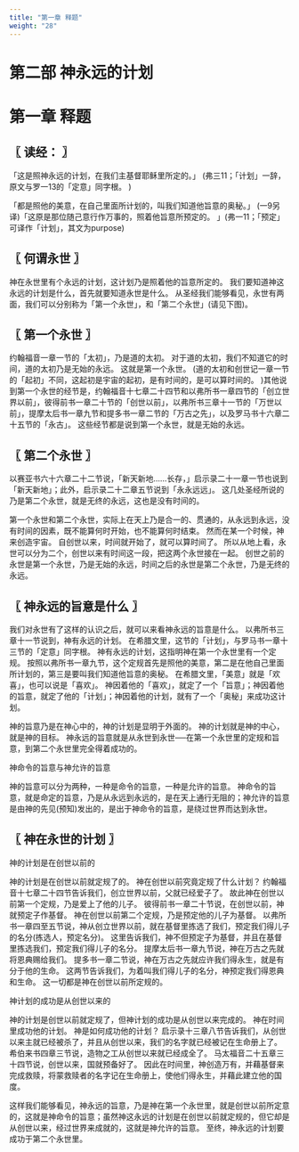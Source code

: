 ```yaml
---
title: "第一章 释题"
weight: "28"
---
```


# 第二部 神永远的计划
# 第一章 释题


## 〖 读经： 〗

「这是照神永远的计划，在我们主基督耶稣里所定的。」
(弗三11；「计划」一辞，原文与罗一13的「定意」同字根。
)

「都是照他的美意，在自己里面所计划的，叫我们知道他旨意的奥秘。」
(一9另译)「这原是那位随己意行作万事的，照着他旨意所预定的。
」(弗一11；「预定」可译作「计划」，其文为purpose)

## 〖 何谓永世 〗

神在永世里有个永远的计划，这计划乃是照着他的旨意所定的。
我们要知道神这永远的计划是什么，首先就要知道永世是什么。
从圣经我们能够看见，永世有两面，我们可以分别称为「第一个永世」，和「第二个永世」(请见下图)。

## 〖 第一个永世 〗

约翰福音一章一节的「太初」，乃是道的太初。
对于道的太初，我们不知道它的时间，道的太初乃是无始的永远。
这就是第一个永世。
(道的太初和创世记一章一节的「起初」不同，这起初是宇宙的起初，是有时间的，是可以算时间的。
)其他说到第一个永世的经节是，约翰福音十七章二十四节和以弗所书一章四节的「创立世界以前」，彼得前书一章二十节的「创世以前」，以弗所书三章十一节的「万世以前」，提摩太后书一章九节和提多书一章二节的「万古之先」，以及罗马书十六章二十五节的「永古」。
这些经节都是说到第一个永世，就是无始的永远。

## 〖 第二个永世 〗

以赛亚书六十六章二十二节说，「新天新地……长存，」启示录二十一章一节也说到「新天新地」；此外，启示录二十二章五节说到「永永远远」。
这几处圣经所说的乃是第二个永世，就是无终的永远，这也是没有时间的。

第一个永世和第二个永世，实际上在天上乃是合一的、贯通的，从永远到永远，没有时间的因素，既不能算何时开始，也不能算何时结束。
然而在某一个时候，神来创造宇宙。
自创世以来，时间就开始了，就可以算时间了。
所以从地上看，永世可以分为二个，创世以来有时间这一段，把这两个永世接在一起。
创世之前的永世是第一个永世，乃是无始的永远，时间之后的永世是第二个永世，乃是无终的永远。

## 〖 神永远的旨意是什么 〗

我们对永世有了这样的认识之后，就可以来看神永远的旨意是什么。
以弗所书三章十一节说到，神有永远的计划。
在希腊文里，这节的「计划」，与罗马书一章十三节的「定意」同字根。
神有永远的计划，这指明神在第一个永世里有一个定规。
按照以弗所书一章九节，这个定规首先是照他的美意，第二是在他自己里面所计划的，第三是要叫我们知道他旨意的奥秘。
在希腊文里，「美意」就是「欢喜」，也可以说是「喜欢」。
神因着他的「喜欢」，就定了一个「旨意」；神因着他的旨意，就定了他的「计划」；神因着他的计划，就有了一个「奥秘」来成功这计划。

神的旨意乃是在神心中的，神的计划是显明于外面的。
神的计划就是神的中心，就是神的目标。
神永远的旨意就是从永世到永世──在第一个永世里的定规和旨意，到第二个永世里完全得着成功的。

神命令的旨意与神允许的旨意

神的旨意可以分为两种，一种是命令的旨意，一种是允许的旨意。
神命令的旨意，就是命定的旨意，乃是从永远到永远的，是在天上通行无阻的；神允许的旨意是由神的先见(预知)发出的，是出于神命令的旨意，是绕过世界而达到永世。

## 〖 神在永世的计划 〗

神的计划是在创世以前的

神的计划是在创世以前就定规了的。
神在创世以前究竟定规了什么计划？
约翰福音十七章二十四节告诉我们，创立世界以前，父就已经爱子了。
故此神在创世以前第一个定规，乃是爱上了他的儿子。
彼得前书一章二十节说，在创世以前，神就预定子作基督。
神在创世以前第二个定规，乃是预定他的儿子为基督。
以弗所书一章四至五节说，神从创立世界以前，就在基督里拣选了我们，预定我们得儿子的名分(拣选人，预定名分)。
这里告诉我们，神不但预定子为基督，并且在基督里拣选我们，预定我们得儿子的名分。
提摩太后书一章九节说，神在万古之先就将恩典赐给我们。
提多书一章二节说，神在万古之先就应许我们得永生，就是有分于他的生命。
这两节告诉我们，为着叫我们得儿子的名分，神预定我们得恩典和生命。
这一切都是神在创世以前所定规的。

神计划的成功是从创世以来的

神的计划是创世以前就定规了，但神计划的成功是从创世以来完成的。
神在时间里成功他的计划。
神是如何成功他的计划？
启示录十三章八节告诉我们，从创世以来主就已经被杀了，并且从创世以来，我们的名字就已经被记在生命册上了。
希伯来书四章三节说，造物之工从创世以来就已经成全了。
马太福音二十五章三十四节说，创世以来，国就预备好了。
因此在时间里，神创造万有，并藉基督来完成救赎，将蒙救赎者的名字记在生命册上，使他们得永生，并藉此建立他的国度。

这样我们能够看见，神永远的旨意，乃是神在第一个永世里，就是创世以前所定意的，这就是神命令的旨意；虽然神这永远的计划是在创世以前就定规的，但它却是从创世以来，经过世界来成就的，这就是神允许的旨意。
至终，神永远的计划要成功于第二个永世里。

